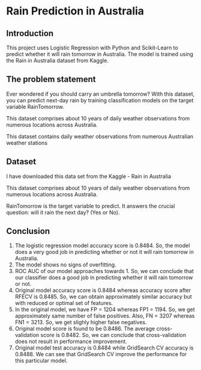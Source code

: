 # Rain Prediction in Australia

## Introduction

This project uses Logistic Regression with Python and Scikit-Learn to predict whether it will rain tomorrow in Australia. The model is trained using the Rain in Australia dataset from Kaggle.


## The problem statement

Ever wondered if you should carry an umbrella tomorrow? With this dataset, you can predict next-day rain by training classification models on the target variable RainTomorrow.

This dataset comprises about 10 years of daily weather observations from numerous locations across Australia.

This dataset contains daily weather observations from numerous Australian weather stations

## Dataset 

I have downloaded this data set from the Kaggle - Rain in Australia

This dataset comprises about 10 years of daily weather observations from numerous locations across Australia.

RainTomorrow is the target variable to predict. It answers the crucial question: will it rain the next day? (Yes or No).

## Conclusion

1. The logistic regression model accuracy score is 0.8484. So, the model does a very good job in predicting whether or not it will rain tomorrow in Australia.
2. The model shows no signs of overfitting.
3. ROC AUC of our model approaches towards 1. So, we can conclude that our classifier does a good job in predicting whether it will rain tomorrow or not.
4. Original model accuracy score is 0.8484 whereas accuracy score after RFECV is 0.8485. So, we can obtain approximately similar accuracy but with reduced or optimal set of features.
5. In the original model, we have FP = 1204 whereas FP1 = 1194. So, we get approximately same number of false positives. Also, FN = 3207 whereas FN1 = 3213. So, we get slighly higher false negatives.
6. Original model score is found to be 0.8486. The average cross-validation score is 0.8482. So, we can conclude that cross-validation does not result in performance improvement.
7. Original model test accuracy is 0.8484 while GridSearch CV accuracy is 0.8488. We can see that GridSearch CV improve the performance for this particular model.
